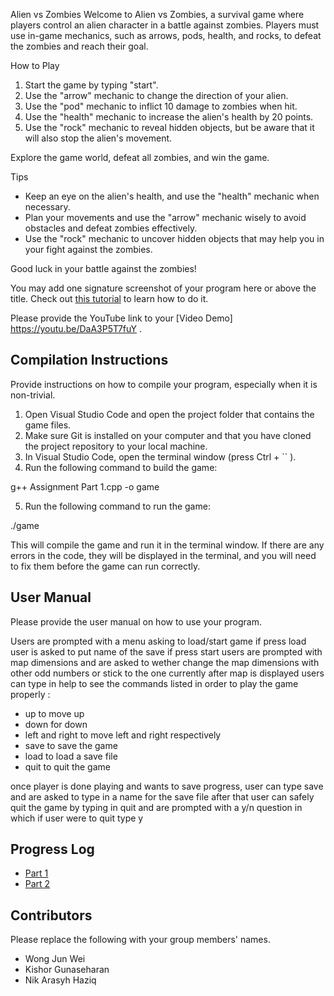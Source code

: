 Alien vs Zombies
Welcome to Alien vs Zombies, a survival game where players control an alien character in a battle against zombies. Players must use in-game mechanics, such as arrows, pods, health, and rocks, to defeat the zombies and reach their goal.

How to Play
1. Start the game by typing "start".
2. Use the "arrow" mechanic to change the direction of your alien.
3. Use the "pod" mechanic to inflict 10 damage to zombies when hit.
4. Use the "health" mechanic to increase the alien's health by 20 points.
5. Use the "rock" mechanic to reveal hidden objects, but be aware that it will also stop the alien's movement.

Explore the game world, defeat all zombies, and win the game.

Tips
- Keep an eye on the alien's health, and use the "health" mechanic when necessary.
- Plan your movements and use the "arrow" mechanic wisely to avoid obstacles and defeat zombies effectively.
- Use the "rock" mechanic to uncover hidden objects that may help you in your fight against the zombies.

Good luck in your battle against the zombies!

You may add one signature screenshot of your program here or above the title. Check out [this tutorial](https://www.digitalocean.com/community/tutorials/markdown-markdown-images) to learn how to do it.

Please provide the YouTube link to your [Video Demo] https://youtu.be/DaA3P5T7fuY .

## Compilation Instructions

Provide instructions on how to compile your program, especially when it is non-trivial.

1. Open Visual Studio Code and open the project folder that contains the game files.
2. Make sure Git is installed on your computer and that you have cloned the project repository to your local machine.
3. In Visual Studio Code, open the terminal window (press Ctrl + `` ).
4. Run the following command to build the game:

g++ Assignment Part 1.cpp -o game

5. Run the following command to run the game:

./game

This will compile the game and run it in the terminal window. If there are any errors in the code, they will be displayed in the terminal, and you will need to fix them before the game can run correctly.

## User Manual

Please provide the user manual on how to use your program.

Users are prompted with a menu asking to load/start game
if press load user is asked to put name of the save
if press start users are prompted with map dimensions and are asked to wether change the map dimensions with other odd numbers or stick to the one currently
after map is displayed users can type in help to see the commands listed in order to play the game properly :

- up to move up
- down for down
- left and right to move left and right respectively
- save to save the game
- load to load a save file
- quit to quit the game

once player is done playing and wants to save progress, user can type save and are asked to type in a name for the save file
after that user can safely quit the game by typing in quit and are prompted with a y/n question in which if user were to quit type y


## Progress Log

- [Part 1](PART1.md)
- [Part 2](PART2.md)

## Contributors

Please replace the following with your group members' names. 

- Wong Jun Wei
- Kishor Gunaseharan
- Nik Arasyh Haziq
